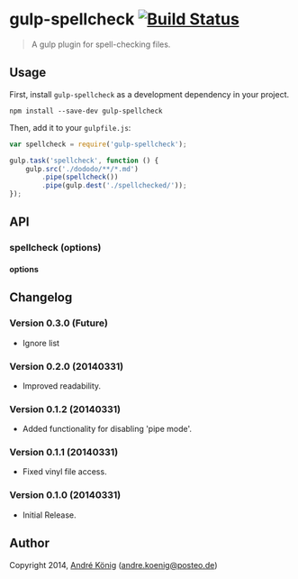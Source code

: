 # gulp-spellcheck [![Build Status](https://travis-ci.org/akoenig/gulp-spellcheck.svg?branch=master)](https://travis-ci.org/akoenig/gulp-spellcheck)

> A gulp plugin for spell-checking files.

## Usage

First, install `gulp-spellcheck` as a development dependency in your project.

```shell
npm install --save-dev gulp-spellcheck
```

Then, add it to your `gulpfile.js`:

```javascript
var spellcheck = require('gulp-spellcheck');

gulp.task('spellcheck', function () {
    gulp.src('./dododo/**/*.md')
        .pipe(spellcheck())
        .pipe(gulp.dest('./spellchecked/'));
});
```

## API

### spellcheck (options)

#### options

## Changelog

### Version 0.3.0 (Future)

- Ignore list

### Version 0.2.0 (20140331)

- Improved readability.

### Version 0.1.2 (20140331)

- Added functionality for disabling 'pipe mode'.

### Version 0.1.1 (20140331)

- Fixed vinyl file access.

### Version 0.1.0 (20140331)

- Initial Release.

## Author

Copyright 2014, [André König](http://iam.andrekoenig.info) (andre.koenig@posteo.de)
